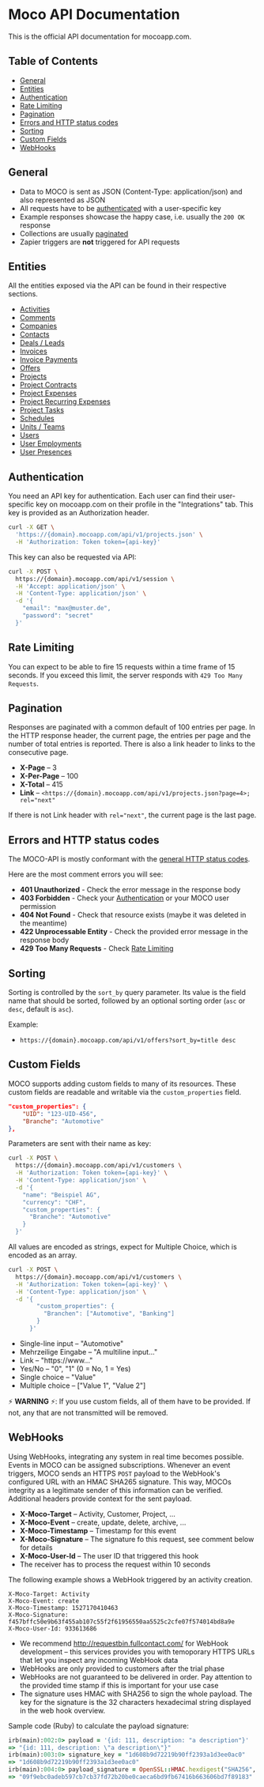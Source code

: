# Moco API Documentation

This is the official API documentation for mocoapp.com.

## Table of Contents

* [General](#general)
* [Entities](#entities)
* [Authentication](#authentication)
* [Rate Limiting](#rate-limiting)
* [Pagination](#pagination)
* [Errors and HTTP status codes](#errors-and-http-status-codes)
* [Sorting](#sorting)
* [Custom Fields](#custom-fields)
* [WebHooks](#webhooks)

## General

* Data to MOCO is sent as JSON (Content-Type: application/json) and also represented as JSON
* All requests have to be [authenticated](#authentication) with a user-specific key
* Example responses showcase the happy case, i.e. usually the `200 OK` response
* Collections are usually [paginated](#pagination)
* Zapier triggers are **not** triggered for API requests

## Entities

All the entities exposed via the API can be found in their respective sections.

* [Activities](sections/activities.md)
* [Comments](sections/comments.md)
* [Companies](sections/companies.md)
* [Contacts](sections/contacts.md)
* [Deals / Leads](sections/deals.md)
* [Invoices](sections/invoices.md)
* [Invoice Payments](sections/invoice_payments.md)
* [Offers](sections/offers.md)
* [Projects](sections/projects.md)
* [Project Contracts](sections/project_contracts.md)
* [Project Expenses](sections/project_expenses.md)
* [Project Recurring Expenses](sections/project_recurring_expenses.md)
* [Project Tasks](sections/project_tasks.md)
* [Schedules](sections/schedules.md)
* [Units / Teams](sections/units.md)
* [Users](sections/users.md)
* [User Employments](sections/employments.md)
* [User Presences](sections/presences.md)

## Authentication

You need an API key for authentication. Each user can find their user-specific key on mocoapp.com on their profile in the "Integrations" tab. This key is provided as an Authorization header.

```bash
curl -X GET \
  'https://{domain}.mocoapp.com/api/v1/projects.json' \
  -H 'Authorization: Token token={api-key}'
```

This key can also be requested via API:

```bash
curl -X POST \
  https://{domain}.mocoapp.com/api/v1/session \
  -H 'Accept: application/json' \
  -H 'Content-Type: application/json' \
  -d '{
    "email": "max@muster.de",
    "password": "secret"
  }'
```

## Rate Limiting

You can expect to be able to fire 15 requests within a time frame of 15 seconds. If you exceed this limit, the server responds with `429 Too Many Requests`.

## Pagination

Responses are paginated with a common default of 100 entries per page. In the HTTP response header, the current page, the entries per page and the number of total entries is reported. There is also a link header to links to the consecutive page.

* **X-Page** – 3
* **X-Per-Page** – 100
* **X-Total** – 415
* **Link** – `<https://{domain}.mocoapp.com/api/v1/projects.json?page=4>; rel="next"`

If there is not Link header with `rel="next"`, the current page is the last page.

## Errors and HTTP status codes

The MOCO-API is mostly conformant with the [general HTTP status codes](https://en.wikipedia.org/wiki/List_of_HTTP_status_codes).

Here are the most comment errors you will see:

* **401 Unauthorized** - Check the error message in the response body
* **403 Forbidden** - Check your [Authentication](#authentication) or your MOCO user permission
* **404 Not Found** - Check that resource exists (maybe it was deleted in the meantime)
* **422 Unprocessable Entity** - Check the provided error message in the response body
* **429 Too Many Requests** - Check [Rate Limiting](#rate-limiting)


## Sorting

Sorting is controlled by the `sort_by` query parameter. Its value is the field name that should be sorted, followed by an optional sorting order (`asc` or `desc`, default is `asc`).

Example:

* `https://{domain}.mocoapp.com/api/v1/offers?sort_by=title desc`

## Custom Fields

MOCO supports adding custom fields to many of its resources. These custom fields are readable and writable via the `custom_properties` field.

```json
"custom_properties": {
    "UID": "123-UID-456",
    "Branche": "Automotive"
},
```


Parameters are sent with their name as key:

```bash
curl -X POST \
  https://{domain}.mocoapp.com/api/v1/customers \
  -H 'Authorization: Token token={api-key}' \
  -H 'Content-Type: application/json' \
  -d '{
    "name": "Beispiel AG",
    "currency": "CHF",
    "custom_properties": {
      "Branche": "Automotive"
    }
  }'
```

All values are encoded as strings, expect for Multiple Choice, which is encoded as an array.

```bash
curl -X POST \
  https://{domain}.mocoapp.com/api/v1/customers \
  -H 'Authorization: Token token={api-key}' \
  -H 'Content-Type: application/json' \
  -d '{
        "custom_properties": {
          "Branchen": ["Automotive", "Banking"]
        }
      }'
```

* Single-line input – "Automotive"
* Mehrzeilige Eingabe – "A multiline input..."
* Link – "https://www..."
* Yes/No – "0", "1" (0 = No, 1 = Yes)
* Single choice – "Value"
* Multiple choice – ["Value 1", "Value 2"]

⚡ **WARNING** ⚡: If you use custom fields, all of them have to be provided. If not, any that are not transmitted will be removed.

## WebHooks

Using WebHooks, integrating any system in real time becomes possible. Events in MOCO can be assigned subscriptions. Whenever an event triggers, MOCO sends an HTTPS `POST` payload to the WebHook's configured URL with an HMAC SHA265 signature. This way, MOCOs integrity as a legitimate sender of this information can be verified. Additional headers provide context for the sent payload.

* **X-Moco-Target** – Activity, Customer, Project, ...
* **X-Moco-Event** – create, update, delete, archive, ...
* **X-Moco-Timestamp** – Timestamp for this event
* **X-Moco-Signature** – The signature fo this request, see comment below for details
* **X-Moco-User-Id** – The user ID that triggered this hook
* The receiver has to process the request within 10 seconds

The following example shows a WebHook triggered by an activity creation.

```
X-Moco-Target: Activity
X-Moco-Event: create
X-Moco-Timestamp: 1527170410463
X-Moco-Signature: f457bffc50e9b63f455ab107c55f2f61956550aa5525c2cfe07f574014bd8a9e
X-Moco-User-Id: 933613686
```

* We recommend http://requestbin.fullcontact.com/ for WebHook development – this services provides you with temoporary HTTPS URLs that let you inspect any incoming WebHook data
* WebHooks are only provided to customers after the trial phase
* WebHooks are not guaranteed to be delivered in order. Pay attention to the provided time stamp if this is important for your use case
* The signature uses HMAC with SHA256 to sign the whole payload. The key for the signature is the 32 characters hexadecimal string displayed in the web hook overview.

Sample code (Ruby) to calculate the payload signature:

```ruby
irb(main):002:0> payload = '{id: 111, description: "a description"}'
=> "{id: 111, description: \"a description\"}"
irb(main):003:0> signature_key = "1d608b9d72219b90ff2393a1d3ee0ac0"
=> "1d608b9d72219b90ff2393a1d3ee0ac0"
irb(main):004:0> payload_signature = OpenSSL::HMAC.hexdigest("SHA256", signature_key, payload)
=> "09f9ebc0adeb597cb7cb37fd72b20be0caeca6bd9fb67416b663606bd7f89183"


```
